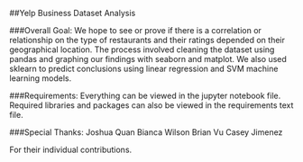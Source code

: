 ##Yelp Business Dataset Analysis 

###Overall Goal:
We hope to see or prove if there is a correlation or relationship on the type of restaurants and their ratings depended on their geographical location. The process involved cleaning the dataset using pandas and graphing our findings with seaborn and matplot. We also used sklearn to predict conclusions using linear regression and SVM machine learning models.

###Requirements:
Everything can be viewed in the jupyter notebook file. Required libraries and packages can also be viewed in the requirements text file.

###Special Thanks:
Joshua Quan
Bianca Wilson
Brian Vu
Casey Jimenez

For their individual contributions.
